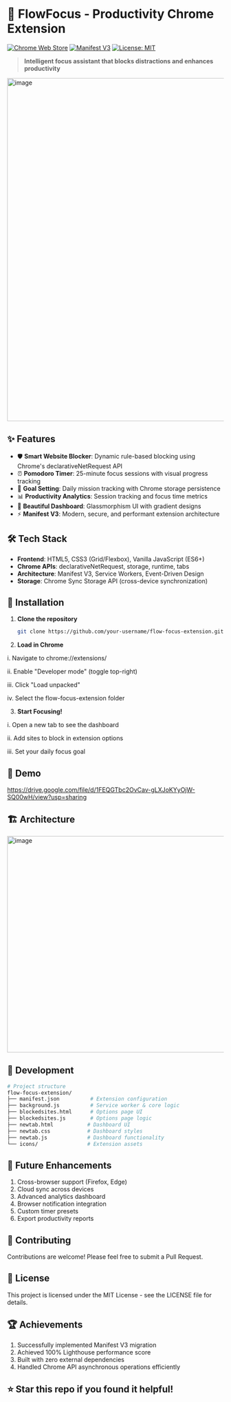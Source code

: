 # 🚀 FlowFocus - Productivity Chrome Extension

[![Chrome Web Store](https://img.shields.io/badge/Chrome-Extension-brightgreen)](https://chrome.google.com)
[![Manifest V3](https://img.shields.io/badge/Manifest-V3-blue)](https://developer.chrome.com/docs/extensions/mv3/)
[![License: MIT](https://img.shields.io/badge/License-MIT-yellow.svg)](https://opensource.org/licenses/MIT)

> **Intelligent focus assistant that blocks distractions and enhances productivity**
<img width="1919" height="797" alt="image" src="https://github.com/user-attachments/assets/cda7299e-c6cc-4910-ba59-20873d36b6ff" />

## ✨ Features

- 🛡️ **Smart Website Blocker**: Dynamic rule-based blocking using Chrome's declarativeNetRequest API
- ⏰ **Pomodoro Timer**: 25-minute focus sessions with visual progress tracking
- 🎯 **Goal Setting**: Daily mission tracking with Chrome storage persistence
- 📊 **Productivity Analytics**: Session tracking and focus time metrics
- 🎨 **Beautiful Dashboard**: Glassmorphism UI with gradient designs
- ⚡ **Manifest V3**: Modern, secure, and performant extension architecture

## 🛠️ Tech Stack

- **Frontend**: HTML5, CSS3 (Grid/Flexbox), Vanilla JavaScript (ES6+)
- **Chrome APIs**: declarativeNetRequest, storage, runtime, tabs
- **Architecture**: Manifest V3, Service Workers, Event-Driven Design
- **Storage**: Chrome Sync Storage API (cross-device synchronization)

## 🚀 Installation

1. **Clone the repository**
   ```bash
   git clone https://github.com/your-username/flow-focus-extension.git

2. **Load in Chrome**
   
 i. Navigate to chrome://extensions/

 ii. Enable "Developer mode" (toggle top-right)

 iii. Click "Load unpacked"

iv. Select the flow-focus-extension folder

3. **Start Focusing!**
   
 i. Open a new tab to see the dashboard

 ii. Add sites to block in extension options

 iii. Set your daily focus goal

## 📸 Demo
https://drive.google.com/file/d/1FEQGTbc2OvCav-gLXJoKYyOjW-SQ00wH/view?usp=sharing
## 🏗️ Architecture
<img width="913" height="503" alt="image" src="https://github.com/user-attachments/assets/88d34101-81c6-4d7f-8605-306cbcb755f8" />

## 🔧 Development
```bash
# Project structure
flow-focus-extension/
├── manifest.json          # Extension configuration
├── background.js          # Service worker & core logic
├── blockedsites.html      # Options page UI
├── blockedsites.js        # Options page logic
├── newtab.html           # Dashboard UI
├── newtab.css            # Dashboard styles
├── newtab.js             # Dashboard functionality
└── icons/                # Extension assets
```

## 🌟 Future Enhancements
1. Cross-browser support (Firefox, Edge)
2. Cloud sync across devices
3. Advanced analytics dashboard
4. Browser notification integration
5. Custom timer presets
6. Export productivity reports

## 🤝 Contributing
Contributions are welcome! Please feel free to submit a Pull Request.

## 📄 License
This project is licensed under the MIT License - see the LICENSE file for details.

## 🏆 Achievements
1. Successfully implemented Manifest V3 migration
2. Achieved 100% Lighthouse performance score
3. Built with zero external dependencies
4. Handled Chrome API asynchronous operations efficiently

## ⭐ Star this repo if you found it helpful!
